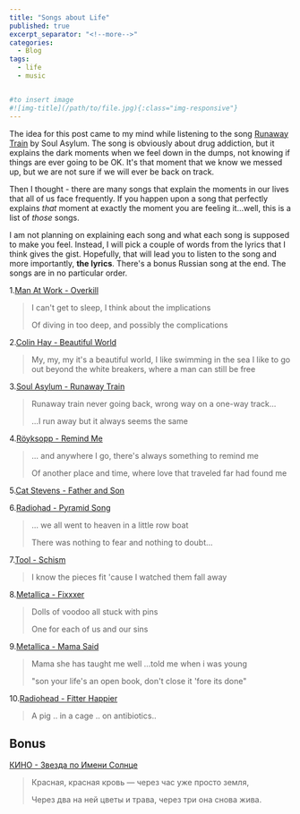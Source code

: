 ```yaml
---
title: "Songs about Life"
published: true
excerpt_separator: "<!--more-->"
categories:
  - Blog
tags:
  - life
  - music


#to insert image 
#![img-title](/path/to/file.jpg){:class="img-responsive"}
---
```


The idea for this post came to my mind while listening to the song [Runaway Train](https://www.youtube.com/watch?v=NRtvqT_wMeY) by Soul Asylum. The song is obviously about drug addiction, but it explains the dark moments when we feel down in the dumps, not knowing if things are ever going to be OK. It's that moment that we know we messed up, but we are not sure if we will ever be back on track. 

Then I thought - there are many songs that explain the moments in our lives that all of us face frequently. If you happen upon a song that perfectly explains *that* moment at exactly the moment you are feeling it...well, this is a list of *those* songs. 

I am not planning on explaining each song and what each song is supposed to make you feel. Instead, I will pick a couple of words from the lyrics that I think gives the gist. Hopefully, that will lead you to listen to the song and more importantly, **the lyrics**. There's a bonus Russian song at the end. The songs are in no particular order. 


1.[Man At Work - Overkill](https://www.youtube.com/watch?v=RY7S6EgSlCI)
>I can't get to sleep, I think about the implications
>
>Of diving in too deep, and possibly the complications

2.[Colin Hay - Beautiful World](https://www.youtube.com/watch?v=xe3RqgnXaT4)
>My, my, my it's a beautiful world, I like swimming in the sea
>I like to go out beyond the white breakers, where a man can still be free

3.[Soul Asylum - Runaway Train](https://www.youtube.com/watch?v=NRtvqT_wMeY)
>Runaway train never going back, wrong way on a one-way track... 
>
>...I run away but it always seems the same

4.[Röyksopp - Remind Me](https://www.youtube.com/watch?v=VzZwbjKN8xE)
>... and anywhere I go, there's always something to remind me
>
>Of another place and time, where love that traveled far had found me

5.[Cat Stevens - Father and Son](https://www.youtube.com/watch?v=P6zaCV4niKk)

6.[Radiohad - Pyramid Song](https://www.youtube.com/watch?v=3M_Gg1xAHE4)
>... we all went to heaven in a little row boat
>
>There was nothing to fear and nothing to doubt...

7.[Tool - Schism](https://www.youtube.com/watch?v=MM62wjLrgmA)
>I know the pieces fit 'cause I watched them fall away

8.[Metallica - Fixxxer](https://www.youtube.com/watch?v=2yM-MZgl3Gc)
>Dolls of voodoo all stuck with pins
>
>One for each of us and our sins

9.[Metallica - Mama Said](https://www.youtube.com/watch?v=LEzFavuaax8)
>Mama she has taught me well ...told me when i was young
>
>"son your life's an open book, don't close it 'fore its done"

10.[Radiohead - Fitter Happier](https://www.youtube.com/watch?v=medHT5Bpnt8)
>A pig .. in a cage .. on antibiotics.. 

## Bonus
[КИНО - Звезда по Имени Солнце](https://www.youtube.com/watch?v=q36wDVMqqoE)

>Красная, красная кровь — через час уже просто земля,
>
>Через два на ней цветы и трава, через три она снова жива. 




